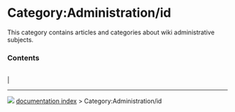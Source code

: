 # Category:Administration/id
This category contains articles and categories about wiki administrative subjects.

### Contents

|     |     |     |
| --- | --- | --- |
|



---
![](images/Button_right.svg) [documentation index](../README.md) > Category:Administration/id
